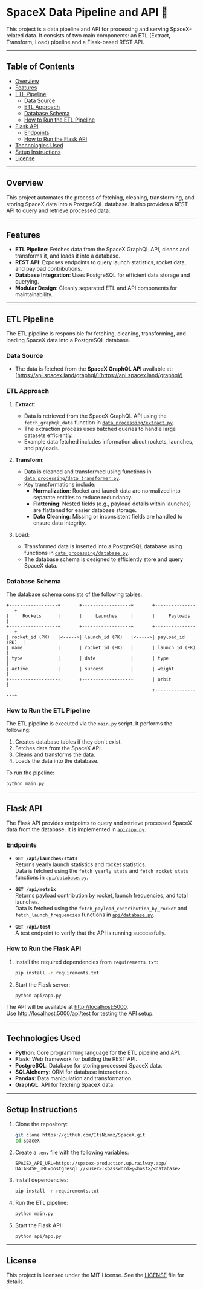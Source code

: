 # SpaceX Data Pipeline and API 🚀

This project is a data pipeline and API for processing and serving SpaceX-related data. It consists of two main components: an ETL (Extract, Transform, Load) pipeline and a Flask-based REST API.

---

## Table of Contents
- [Overview](#overview)
- [Features](#features)
- [ETL Pipeline](#etl-pipeline)
  - [Data Source](#data-source)
  - [ETL Approach](#etl-approach)
  - [Database Schema](#database-schema)
  - [How to Run the ETL Pipeline](#how-to-run-the-etl-pipeline)
- [Flask API](#flask-api)
  - [Endpoints](#endpoints)
  - [How to Run the Flask API](#how-to-run-the-flask-api)
- [Technologies Used](#technologies-used)
- [Setup Instructions](#setup-instructions)
- [License](#license)

---

## Overview

This project automates the process of fetching, cleaning, transforming, and storing SpaceX data into a PostgreSQL database. It also provides a REST API to query and retrieve processed data.

---

## Features

- **ETL Pipeline**: Fetches data from the SpaceX GraphQL API, cleans and transforms it, and loads it into a database.
- **REST API**: Exposes endpoints to query launch statistics, rocket data, and payload contributions.
- **Database Integration**: Uses PostgreSQL for efficient data storage and querying.
- **Modular Design**: Cleanly separated ETL and API components for maintainability.

---

## ETL Pipeline

The ETL pipeline is responsible for fetching, cleaning, transforming, and loading SpaceX data into a PostgreSQL database.

### Data Source
- The data is fetched from the **SpaceX GraphQL API** available at:  
  [https://api.spacex.land/graphql/](https://api.spacex.land/graphql/)

### ETL Approach

1. **Extract**:
   - Data is retrieved from the SpaceX GraphQL API using the `fetch_graphql_data` function in [`data_processing/extract.py`](data_processing/extract.py).
   - The extraction process uses batched queries to handle large datasets efficiently.
   - Example data fetched includes information about rockets, launches, and payloads.

2. **Transform**:
   - Data is cleaned and transformed using functions in [`data_processing/data_transformer.py`](data_processing/data_transformer.py).
   - Key transformations include:
     - **Normalization**: Rocket and launch data are normalized into separate entities to reduce redundancy.
     - **Flattening**: Nested fields (e.g., payload details within launches) are flattened for easier database storage.
     - **Data Cleaning**: Missing or inconsistent fields are handled to ensure data integrity.

3. **Load**:
   - Transformed data is inserted into a PostgreSQL database using functions in [`data_processing/database.py`](data_processing/database.py).
   - The database schema is designed to efficiently store and query SpaceX data.

### Database Schema

The database schema consists of the following tables:

```plaintext
+------------------+       +------------------+       +------------------+
|     Rockets      |       |     Launches     |       |     Payloads     |
+------------------+       +------------------+       +------------------+
| rocket_id (PK)   |<----->| launch_id (PK)   |<----->| payload_id (PK)  |
| name             |       | rocket_id (FK)   |       | launch_id (FK)   |
| type             |       | date             |       | type             |
| active           |       | success          |       | weight           |
+------------------+       +------------------+       | orbit            |
                                                      +------------------+
```

### How to Run the ETL Pipeline

The ETL pipeline is executed via the `main.py` script. It performs the following:

1. Creates database tables if they don't exist.
2. Fetches data from the SpaceX API.
3. Cleans and transforms the data.
4. Loads the data into the database.

To run the pipeline:

```bash
python main.py
```

---

## Flask API

The Flask API provides endpoints to query and retrieve processed SpaceX data from the database. It is implemented in [`api/app.py`](api/app.py).

### Endpoints

- **`GET /api/launches/stats`**  
  Returns yearly launch statistics and rocket statistics.  
  Data is fetched using the `fetch_yearly_stats` and `fetch_rocket_stats` functions in [`api/database.py`](api/database.py).

- **`GET /api/metrix`**  
  Returns payload contribution by rocket, launch frequencies, and total launches.  
  Data is fetched using the `fetch_payload_contribution_by_rocket` and `fetch_launch_frequencies` functions in [`api/database.py`](api/database.py).

- **`GET /api/test`**  
  A test endpoint to verify that the API is running successfully.

### How to Run the Flask API

1. Install the required dependencies from `requirements.txt`:

   ```bash
   pip install -r requirements.txt
   ```

2. Start the Flask server:

   ```bash
   python api/app.py
   ```

The API will be available at [http://localhost:5000](http://localhost:5000).  
Use [http://localhost:5000/api/test](http://localhost:5000/api/test) for testing the API setup.

---

## Technologies Used

- **Python**: Core programming language for the ETL pipeline and API.
- **Flask**: Web framework for building the REST API.
- **PostgreSQL**: Database for storing processed SpaceX data.
- **SQLAlchemy**: ORM for database interactions.
- **Pandas**: Data manipulation and transformation.
- **GraphQL**: API for fetching SpaceX data.

---

## Setup Instructions

1. Clone the repository:

   ```bash
   git clone https://github.com/ItsNimmz/SpaceX.git
   cd SpaceX
   ```

2. Create a `.env` file with the following variables:

   ```env
   SPACEX_API_URL=https://spacex-production.up.railway.app/
   DATABASE_URL=postgresql://<user>:<password>@<host>/<database>
   ```

3. Install dependencies:

   ```bash
   pip install -r requirements.txt
   ```

4. Run the ETL pipeline:

   ```bash
   python main.py
   ```

5. Start the Flask API:

   ```bash
   python api/app.py
   ```

---

## License

This project is licensed under the MIT License. See the [LICENSE](LICENSE) file for details.